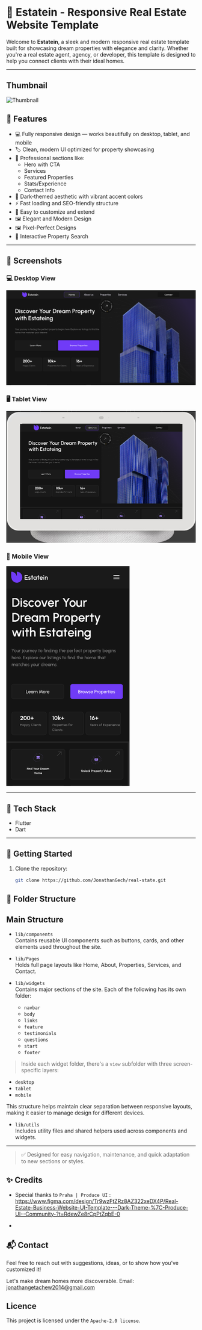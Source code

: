 # 🏡 Estatein - Responsive Real Estate Website Template

Welcome to **Estatein**, a sleek and modern responsive real estate template built for showcasing dream properties with elegance and clarity. Whether you're a real estate agent, agency, or developer, this template is designed to help you connect clients with their ideal homes.

---
## Thumbnail
![Thumbnail](./screenshots/Thumbnail.jpg)

## 🚀 Features

- 💻 Fully responsive design — works beautifully on desktop, tablet, and mobile
- 🏷️ Clean, modern UI optimized for property showcasing
- 💼 Professional sections like: 
  - Hero with CTA
  - Services
  - Featured Properties
  - Stats/Experience
  - Contact Info
- 🌙 Dark-themed aesthetic with vibrant accent colors
- ⚡ Fast loading and SEO-friendly structure
- 🔄 Easy to customize and extend
- 🖼️ Elegant and Modern Design
- 🖼️ Pixel-Perfect Designs
- 💎 Interactive Property Search




---

## 📸 Screenshots

### 💻 Desktop View
![Desktop View](./screenshots/desktop.png)

### 🖥️ Tablet View
![Tablet View](./screenshots/tablet.png)

### 📱 Mobile View
![Mobile View](./screenshots/mobile.png)


---

## 🧩 Tech Stack

- Flutter
- Dart

---

## 🔧 Getting Started

1. Clone the repository:
   ```bash
   git clone https://github.com/JonathanGech/real-state.git

## 📂 Folder Structure
## Main Structure

- `lib/components`  
  Contains reusable UI components such as buttons, cards, and other elements used throughout the site.

- `lib/Pages`  
  Holds full page layouts like Home, About, Properties, Services, and Contact.

- `lib/widgets`  
  Contains major sections of the site. Each of the following has its own folder:
  - `navbar`
  - `body`
  - `links`
  - `feature`
  - `testimonials`
  - `questions`
  - `start`
  - `footer`

> Inside each widget folder, there's a `view` subfolder with three screen-specific layers:
  - `desktop`
  - `tablet`
  - `mobile`

This structure helps maintain clear separation between responsive layouts, making it easier to manage design for different devices.

- `lib/utils`  
  Includes utility files and shared helpers used across components and widgets.

---

> ✅ Designed for easy navigation, maintenance, and quick adaptation to new sections or styles.

## ✨ Credits
 - Special thanks to `Praha | Produce UI` : https://www.figma.com/design/Tr9wzFtZRz8AZ322xeDX4P/Real-Estate-Business-Website-UI-Template---Dark-Theme-%7C-Produce-UI--Community-?t=RdewZe8rCpPtZqbE-0
 

 - 

## 📬 Contact

Feel free to reach out with suggestions, ideas, or to show how you’ve customized it!

Let's make dream homes more discoverable. 
Email: jonathangetachew2014@gmail.com

## Licence
This project is licensed under the `Apache-2.0 license`.
